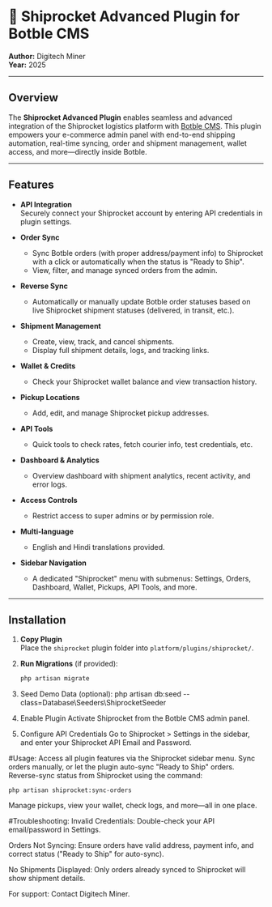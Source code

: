 ﻿# 🚀 Shiprocket Advanced Plugin for Botble CMS

**Author:** Digitech Miner  
**Year:** 2025

---

## Overview

The **Shiprocket Advanced Plugin** enables seamless and advanced integration of the Shiprocket logistics platform with [Botble CMS](https://botble.com/). This plugin empowers your e-commerce admin panel with end-to-end shipping automation, real-time syncing, order and shipment management, wallet access, and more—directly inside Botble.

---

## Features

- **API Integration**  
  Securely connect your Shiprocket account by entering API credentials in plugin settings.

- **Order Sync**  
  - Sync Botble orders (with proper address/payment info) to Shiprocket with a click or automatically when the status is "Ready to Ship".
  - View, filter, and manage synced orders from the admin.

- **Reverse Sync**  
  - Automatically or manually update Botble order statuses based on live Shiprocket shipment statuses (delivered, in transit, etc.).

- **Shipment Management**  
  - Create, view, track, and cancel shipments.
  - Display full shipment details, logs, and tracking links.

- **Wallet & Credits**  
  - Check your Shiprocket wallet balance and view transaction history.

- **Pickup Locations**  
  - Add, edit, and manage Shiprocket pickup addresses.

- **API Tools**  
  - Quick tools to check rates, fetch courier info, test credentials, etc.

- **Dashboard & Analytics**  
  - Overview dashboard with shipment analytics, recent activity, and error logs.

- **Access Controls**  
  - Restrict access to super admins or by permission role.

- **Multi-language**  
  - English and Hindi translations provided.

- **Sidebar Navigation**  
  - A dedicated "Shiprocket" menu with submenus: Settings, Orders, Dashboard, Wallet, Pickups, API Tools, and more.

---

## Installation

1. **Copy Plugin**  
   Place the `shiprocket` plugin folder into `platform/plugins/shiprocket/`.

2. **Run Migrations** (if provided):  
   ```bash
   php artisan migrate

3. Seed Demo Data (optional):
   php artisan db:seed --class=Database\\Seeders\\ShiprocketSeeder

4. Enable Plugin
   Activate Shiprocket from the Botble CMS admin panel.

5. Configure API Credentials 
   Go to Shiprocket > Settings in the sidebar, and enter your Shiprocket API Email and Password.



#Usage:
Access all plugin features via the Shiprocket sidebar menu.
Sync orders manually, or let the plugin auto-sync "Ready to Ship" orders.
Reverse-sync status from Shiprocket using the command:
	
	php artisan shiprocket:sync-orders

Manage pickups, view your wallet, check logs, and more—all in one place.



#Troubleshooting:
Invalid Credentials:
Double-check your API email/password in Settings.

Orders Not Syncing:
Ensure orders have valid address, payment info, and correct status ("Ready to Ship" for auto-sync).

No Shipments Displayed:
Only orders already synced to Shiprocket will show shipment details.

For support:
Contact Digitech Miner.